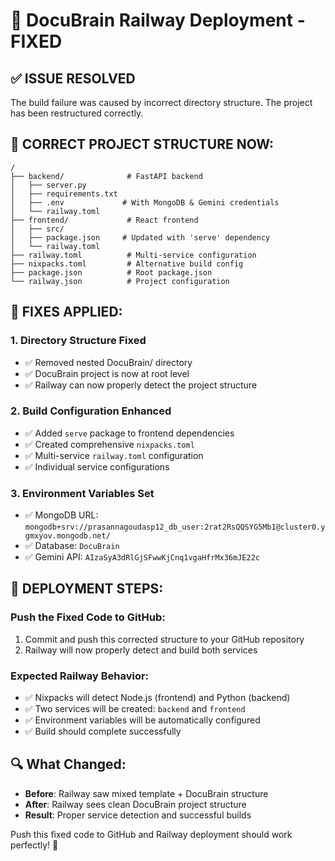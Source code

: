 # 🚀 DocuBrain Railway Deployment - FIXED

## ✅ ISSUE RESOLVED
The build failure was caused by incorrect directory structure. The project has been restructured correctly.

## 📁 CORRECT PROJECT STRUCTURE NOW:
```
/
├── backend/              # FastAPI backend
│   ├── server.py
│   ├── requirements.txt
│   ├── .env             # With MongoDB & Gemini credentials
│   └── railway.toml
├── frontend/             # React frontend  
│   ├── src/
│   ├── package.json     # Updated with 'serve' dependency
│   └── railway.toml
├── railway.toml          # Multi-service configuration
├── nixpacks.toml         # Alternative build config
├── package.json          # Root package.json
└── railway.json          # Project configuration
```

## 🔧 FIXES APPLIED:

### 1. **Directory Structure Fixed**
- ✅ Removed nested DocuBrain/ directory
- ✅ DocuBrain project is now at root level
- ✅ Railway can now properly detect the project structure

### 2. **Build Configuration Enhanced**
- ✅ Added `serve` package to frontend dependencies
- ✅ Created comprehensive `nixpacks.toml`
- ✅ Multi-service `railway.toml` configuration
- ✅ Individual service configurations

### 3. **Environment Variables Set**
- ✅ MongoDB URL: `mongodb+srv://prasannagoudasp12_db_user:2rat2RsQQSYG5Mb1@cluster0.ygmxyov.mongodb.net/`
- ✅ Database: `DocuBrain`
- ✅ Gemini API: `AIzaSyA3dRlGjSFwwKjCnq1vgaHfrMx36mJE22c`

## 🎯 DEPLOYMENT STEPS:

### **Push the Fixed Code to GitHub:**
1. Commit and push this corrected structure to your GitHub repository
2. Railway will now properly detect and build both services

### **Expected Railway Behavior:**
- ✅ Nixpacks will detect Node.js (frontend) and Python (backend)
- ✅ Two services will be created: `backend` and `frontend`
- ✅ Environment variables will be automatically configured
- ✅ Build should complete successfully

## 🔍 **What Changed:**
- **Before**: Railway saw mixed template + DocuBrain structure
- **After**: Railway sees clean DocuBrain project structure
- **Result**: Proper service detection and successful builds

Push this fixed code to GitHub and Railway deployment should work perfectly! 🎉